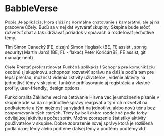 # BabbleVerse
Popis
Je aplikácia, ktorá slúži na normálne chatovanie s kamarátmi, ale aj na pracovné účely. Budú sa v nej dať vytvárať skupiny. Skupina bude môcť rozvetviť chat a tak udržiavať poriadok v správach a rozdeľovať jednotlivé témy.

Tím
Šimon Čanecký (FE, dizajn) 
Simon Heglasík (BE, FE assist , spring security)
Martin Jaroš (BE, FL - flakač)
Peter Koričár(BE, FE assist, git management)

Ciele
Prestať prokrastinovať Funkčná aplikácia ! Schopná pre komunikáciu osobnú aj skupinovú, schopnosť rozvetviť správu na ďalšie podľa tém pre lepší prehľad, možnosť videnia aktivity uživateľov , videnie aktivity na jednotlivé témy v skupine, funkčné prihlasovanie aj registrácia a vlastné profily, user-friendly., design options

Funkcionalita
Zakladne veci na četovanie
Hlavna vec je umožnenie písanie v skupine kde sa da na jednotlívé správy reagovať a tým ich rozvetviť na podkaterorie a tým možnosť sa vyjadriť na jednotlívu alebo novú tému bez zaspamovania tých starých.
Témy by boli dobre rozdeléné podla farby odvijajúcej aktivitu a počet správ.
Možne zobrazenie štatistiky aktivity použivateľov v skupine.
Dobre zobrazenie novej správy ktorá je rozlišená podla danej témy alebo podtémy ďalšej témy a podtémy podtémy atď..
